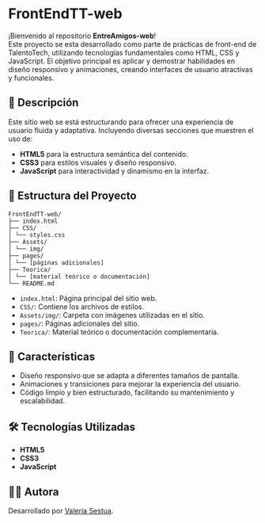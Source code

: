 # FrontEndTT-web

¡Bienvenido al repositorio **EntreAmigos-web**!  
Este proyecto se esta desarrollado como parte de prácticas de front-end de TalentoTech, utilizando tecnologías fundamentales como HTML, CSS y JavaScript. El objetivo principal es aplicar y demostrar habilidades en diseño responsivo y animaciones, creando interfaces de usuario atractivas y funcionales.

## 🧩 Descripción

Este sitio web se está estructurando para ofrecer una experiencia de usuario fluida y adaptativa. Incluyendo diversas secciones que muestren el uso de:

- **HTML5** para la estructura semántica del contenido.
- **CSS3** para estilos visuales y diseño responsivo.
- **JavaScript** para interactividad y dinamismo en la interfaz.

## 📁 Estructura del Proyecto

    FrontEndTT-web/
    ├── index.html
    ├── CSS/
    │ └── styles.css
    ├── Assets/
    │ └── img/
    ├── pages/
    │ └── [páginas adicionales]
    ├── Teorica/
    │ └── [material teórico o documentación]
    └── README.md

- `index.html`: Página principal del sitio web.
- `CSS/`: Contiene los archivos de estilos.
- `Assets/img/`: Carpeta con imágenes utilizadas en el sitio.
- `pages/`: Páginas adicionales del sitio.
- `Teorica/`: Material teórico o documentación complementaria.

## 🚀 Características

- Diseño responsivo que se adapta a diferentes tamaños de pantalla.
- Animaciones y transiciones para mejorar la experiencia del usuario.
- Código limpio y bien estructurado, facilitando su mantenimiento y escalabilidad.

## 🛠️ Tecnologías Utilizadas

- **HTML5**
- **CSS3**
- **JavaScript**

## 🙋‍♀️ Autora

Desarrollado por [Valeria Sestua](https://github.com/valesestua29).
